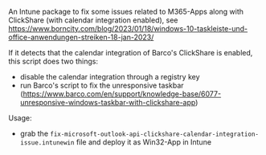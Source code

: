 An Intune package to fix some issues related to M365-Apps along with ClickShare (with calendar integration enabled), see https://www.borncity.com/blog/2023/01/18/windows-10-taskleiste-und-office-anwendungen-streiken-18-jan-2023/

If it detects that the calendar integration of Barco's ClickShare is enabled, this script does two things:
- disable the calendar integration through a registry key
- run Barco's script to fix the unresponsive taskbar (https://www.barco.com/en/support/knowledge-base/6077-unresponsive-windows-taskbar-with-clickshare-app)

Usage:
- grab the `fix-microsoft-outlook-api-clickshare-calendar-integration-issue.intunewin` file and deploy it as Win32-App in Intune